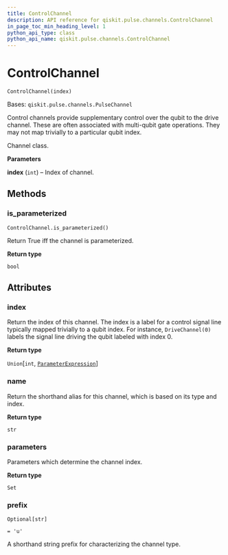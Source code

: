 ```yaml
---
title: ControlChannel
description: API reference for qiskit.pulse.channels.ControlChannel
in_page_toc_min_heading_level: 1
python_api_type: class
python_api_name: qiskit.pulse.channels.ControlChannel
---
```


# ControlChannel

<span id="qiskit.pulse.channels.ControlChannel" />

`ControlChannel(index)`

Bases: `qiskit.pulse.channels.PulseChannel`

Control channels provide supplementary control over the qubit to the drive channel. These are often associated with multi-qubit gate operations. They may not map trivially to a particular qubit index.

Channel class.

**Parameters**

**index** (`int`) – Index of channel.

## Methods

### is\_parameterized

<span id="qiskit.pulse.channels.ControlChannel.is_parameterized" />

`ControlChannel.is_parameterized()`

Return True iff the channel is parameterized.

**Return type**

`bool`

## Attributes

<span id="qiskit.pulse.channels.ControlChannel.index" />

### index

Return the index of this channel. The index is a label for a control signal line typically mapped trivially to a qubit index. For instance, `DriveChannel(0)` labels the signal line driving the qubit labeled with index 0.

**Return type**

`Union`\[`int`, [`ParameterExpression`](qiskit.circuit.ParameterExpression "qiskit.circuit.parameterexpression.ParameterExpression")]

<span id="qiskit.pulse.channels.ControlChannel.name" />

### name

Return the shorthand alias for this channel, which is based on its type and index.

**Return type**

`str`

<span id="qiskit.pulse.channels.ControlChannel.parameters" />

### parameters

Parameters which determine the channel index.

**Return type**

`Set`

<span id="qiskit.pulse.channels.ControlChannel.prefix" />

### prefix

`Optional[str]`

`= 'u'`

A shorthand string prefix for characterizing the channel type.

